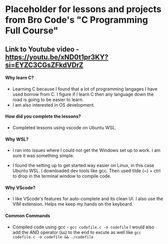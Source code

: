 # Placeholder for lessons and projects from Bro Code's "C Programming Full Course"

Link to Youtube video - https://youtu.be/xND0t1pr3KY?si=EYZC3CGsZFkdVDrZ
---


#### **Why learn C?**

- Learning C because I found that a lot of programming langages I have used borrow from C. I figure if I learn C then any language down the road is going to be easier to learn. 
- I am also interested in OS development.

#### **How did you complete the lessons?** 

- Completed lessons using vscode on Ubuntu WSL.

#### **Why WSL?**

- I ran into issues where I could not get the Windows set up to work. I am sure it was something simple. 

 - I found the setting up to get started way easier on Linux, in this case Ubuntu WSL. I downloaded dev tools like gcc. 
    Then used tilde (~) + ctrl to drop in the terminal window to compile code. 

#### **Why VScode?**

- I like VScode's features for auto-complete and its clean UI. I also use the VIM extension. 
  Helps me keep my hands on the keyboard. 


#### **Common Commands**

- Compiled code using gcc - `gcc codefile.c -o codefile`
I would also add the AND operator (`&&`) to the end to excute as well like `gcc codefile.c -o codefile && ./codefile`

